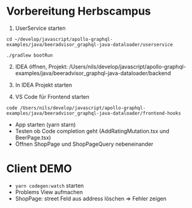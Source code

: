 # Vorbereitung Herbscampus

1. UserService starten

```
cd ~/develop/javascript/apollo-graphql-examples/java/beeradvisor_graphql-java-dataloader/userservice

./gradlew bootRun
```

2. IDEA öffnen, Projekt: /Users/nils/develop/javascript/apollo-graphql-examples/java/beeradvisor_graphql-java-dataloader/backend

3. In IDEA Projekt starten

4. VS Code für Frontend starten

`code /Users/nils/develop/javascript/apollo-graphql-examples/java/beeradvisor_graphql-java-dataloader/frontend-hooks`

- App starten (yarn starn)
- Testen ob Code completion geht (AddRatingMutation.tsx und BeerPage.tsx)
- Öffnen ShopPage und ShopPageQuery nebeneinander

# Client DEMO

- `yarn codegen:watch` starten
- Problems View aufmachen
- ShopPage: street Feld aus address löschen => Fehler zeigen
